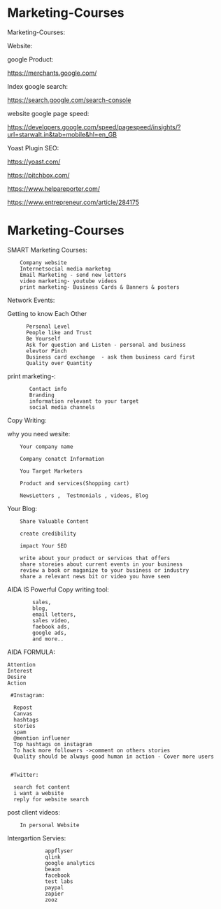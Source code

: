 # Marketing-Courses

Marketing-Courses:

Website:

google Product:

https://merchants.google.com/

Index google search:

https://search.google.com/search-console


website google page speed:

https://developers.google.com/speed/pagespeed/insights/?url=starwalt.in&tab=mobile&hl=en_GB

Yoast Plugin SEO:

https://yoast.com/

https://pitchbox.com/

https://www.helpareporter.com/

https://www.entrepreneur.com/article/284175

# Marketing-Courses

SMART Marketing Courses:

        Company website
        Internetsocial media marketng
        Email Marketing - send new letters
        video marketing- youtube videos
        print marketing- Business Cards & Banners & posters

Network Events:

Getting to know Each Other

          Personal Level
          People like and Trust
          Be Yourself
          Ask for question and Listen - personal and business
          elevtor Pinch
          Business card exchange  - ask them business card first
          Quality over Quantity

print marketing-:

           Contact info
           Branding
           information relevant to your target
           social media channels
   

Copy Writing:

why you need wesite:

        Your company name

        Company conatct Information  

        You Target Marketers
        
        Product and services(Shopping cart)
        
        NewsLetters ,  Testmonials , videos, Blog
        
        
Your Blog:

        Share Valuable Content

        create credibility

        impact Your SEO
        
        write about your product or services that offers
        share storeies about current events in your business
        review a book or maganize to your business or industry
        share a relevant news bit or video you have seen



AIDA IS Powerful Copy writing tool:

            sales,
            blog,
            email letters,
            sales video,
            faebook ads,
            google ads,
            and more..

AIDA FORMULA:

    Attention
    Interest
    Desire
    Action
    
     #Instagram:
    
      Repost
      Canvas
      hashtags
      stories
      spam
      @mention influener
      Top hashtags on instagram
      To hack more followers ->comment on others stories
      Quality should be always good human in action - Cover more users
      
      
     #Twitter:
      
      search fot content
      i want a website
      reply for website search
      
post client videos:

        In personal Website

Intergartion Servies:

                appflyser
                qlink 
                google analytics
                beaon
                facebook
                test labs
                paypal
                zapier
                zooz

      
    
    

